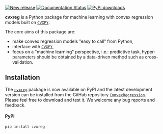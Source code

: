 [![New release](https://img.shields.io/github/v/release/ConvexRegression/cvxreg?display_name=tag&label=Lastest&color=%234B78E6)](https://github.com/ConvexRegression/cvxreg/releases)
[![Documentation Status](https://readthedocs.org/projects/cvxreg/badge/?version=latest)](https://cvxreg.readthedocs.io/en/latest/?badge=latest)
[![PyPI downloads](https://img.shields.io/pypi/dm/cvxreg.svg?maxAge=21600)](https://pypistats.org/packages/cvxreg)

**cvxreg** is a Python package for machine learning with convex regression models built on [`CVXPY`](https://www.cvxpy.org). 

The core aims of this package are:
* make convex regression models "easy to call" from Python,
* interface with [`CVXPY`](https://www.cvxpy.org),
* focus on a "machine learning" perspective, i.e.: predictive task, hyper-parameters should be obtained by a data-driven method such as cross-validation.

## Installation

The [`cvxreg`](https://pypi.org/project/pycreg) package is now available on PyPI and the latest development version can be installed from the GitHub repository [`ConvexRegression`](https://github.com/ConvexRegression/cvxreg). Please feel free to download and test it. We welcome any bug reports and feedback.

#### PyPI 

    pip install cvxreg


